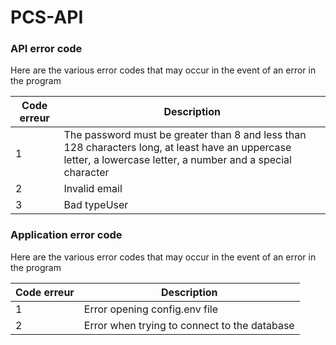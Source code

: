# PCS-API

### API error code

Here are the various error codes that may occur in the event of an error in the program

| Code erreur | Description                                                                                                                                                    |
|-------------|----------------------------------------------------------------------------------------------------------------------------------------------------------------|
| 1           | The password must be greater than 8 and less than 128 characters long, at least have an uppercase letter, a lowercase letter, a number and a special character |
| 2           | Invalid email                                                                                                                                                  |
| 3           | Bad typeUser                                                                                                                                                   |


### Application error code

Here are the various error codes that may occur in the event of an error in the program

| Code erreur | Description                                   |
|-------------|-----------------------------------------------|
| 1           | Error opening config.env file                 |
| 2           | Error when trying to connect to the database  |